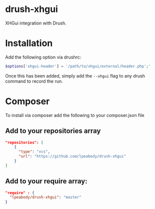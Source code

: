 # drush-xhgui
XHGui integration with Drush.

# Installation
Add the following option via drushrc:

```php
$options['xhgui-header'] = '/path/to/xhgui/external/header.php';'
```

Once this has been added, simply add the `--xhgui` flag to any drush command to record the run.

# Composer
To install via composer add the following to your composer.json file

## Add to your repositories array
```json
"repositories": [
    {
      "type": "vcs",
      "url": "https://github.com/lpeabody/drush-xhgui"
    }
]
```
## Add to your require array:
```json
"require" : {
  "lpeabody/drush-xhgui": "master"
}
```
